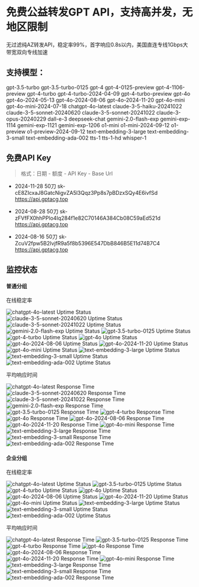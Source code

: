 # 免费公益转发GPT API，支持高并发，无地区限制

无过滤纯AZ转发API，稳定率99%，首字响应0.8s以内，美国直连专线1Gbps大带宽双向专线加速

## 支持模型：

gpt-3.5-turbo gpt-3.5-turbo-0125 gpt-4 gpt-4-0125-preview gpt-4-1106-preview gpt-4-turbo gpt-4-turbo-2024-04-09 gpt-4-turbo-preview gpt-4o gpt-4o-2024-05-13 gpt-4o-2024-08-06 gpt-4o-2024-11-20 gpt-4o-mini gpt-4o-mini-2024-07-18 chatgpt-4o-latest claude-3-5-haiku-20241022 claude-3-5-sonnet-20240620 claude-3-5-sonnet-20241022 claude-3-opus-20240229 dall-e-3 deepseek-chat gemini-2.0-flash-exp gemini-exp-1114 gemini-exp-1121 gemini-exp-1206 o1-mini o1-mini-2024-09-12 o1-preview o1-preview-2024-09-12 text-embedding-3-large text-embedding-3-small text-embedding-ada-002 tts-1 tts-1-hd whisper-1

## 免费API Key

>格式：日期 - 额度 - API Key - Base Url
 
- 2024-11-28 50刀 sk-cE8ZIcxaJ8GatcNigvZA5l3Qqz3Pp8s7pBDzxSQy4E6ivfSd https://api.gptacg.top

- 2024-08-28 50刀 sk-zFVfFX0hhPPlo4Iq284f1e82C70146A384Cb08C59aEd521d https://api.gptacg.top

- 2024-08-16 50刀 sk-ZcuV2fpw5B2IvjfR9a5f8b5396E547DbB846B5E11d74B7C4 https://api.gptacg.top

## 监控状态

#### 普通分组

<p>在线稳定率</p>

<img src="https://uptime.stableapi.top/api/badge/25/uptime?labelPrefix=chatgpt-4o-latest+&style=flat-square" alt="chatgpt-4o-latest Uptime Status">
<img src="https://uptime.stableapi.top/api/badge/68/uptime?labelPrefix=claude-3-5-sonnet-20240620+&style=flat-square" alt="claude-3-5-sonnet-20240620 Uptime Status">
<img src="https://uptime.stableapi.top/api/badge/69/uptime?labelPrefix=claude-3-5-sonnet-20241022+&style=flat-square" alt="claude-3-5-sonnet-20241022 Uptime Status">
<img src="https://uptime.stableapi.top/api/badge/70/uptime?labelPrefix=gemini-2.0-flash-exp+&style=flat-square" alt="gemini-2.0-flash-exp Uptime Status">
<img src="https://uptime.stableapi.top/api/badge/26/uptime?labelPrefix=gpt-3.5-turbo-0125+&style=flat-square" alt="gpt-3.5-turbo-0125 Uptime Status">
<img src="https://uptime.stableapi.top/api/badge/27/uptime?labelPrefix=gpt-4-turbo+&style=flat-square" alt="gpt-4-turbo Uptime Status">
<img src="https://uptime.stableapi.top/api/badge/24/uptime?labelPrefix=gpt-4o+&style=flat-square" alt="gpt-4o Uptime Status">
<img src="https://uptime.stableapi.top/api/badge/29/uptime?labelPrefix=gpt-4o-2024-08-06+&style=flat-square" alt="gpt-4o-2024-08-06 Uptime Status">
<img src="https://uptime.stableapi.top/api/badge/71/uptime?labelPrefix=gpt-4o-2024-11-20+&style=flat-square" alt="gpt-4o-2024-11-20 Uptime Status">
<img src="https://uptime.stableapi.top/api/badge/23/uptime?labelPrefix=gpt-4o-mini+&style=flat-square" alt="gpt-4o-mini Uptime Status">
<img src="https://uptime.stableapi.top/api/badge/30/uptime?labelPrefix=text-embedding-3-large+&style=flat-square" alt="text-embedding-3-large Uptime Status">
<img src="https://uptime.stableapi.top/api/badge/31/uptime?labelPrefix=text-embedding-3-small+&style=flat-square" alt="text-embedding-3-small Uptime Status">
<img src="https://uptime.stableapi.top/api/badge/32/uptime?labelPrefix=text-embedding-ada-002+&style=flat-square" alt="text-embedding-ada-002 Uptime Status">

<p>平均响应时间</p>

<img src="https://uptime.stableapi.top/api/badge/25/avg-response?labelPrefix=chatgpt-4o-latest+&style=flat-square" alt="chatgpt-4o-latest Response Time">
<img src="https://uptime.stableapi.top/api/badge/68/avg-response?labelPrefix=claude-3-5-sonnet-20240620+&style=flat-square" alt="claude-3-5-sonnet-20240620 Response Time">
<img src="https://uptime.stableapi.top/api/badge/69/avg-response?labelPrefix=claude-3-5-sonnet-20241022+&style=flat-square" alt="claude-3-5-sonnet-20241022 Response Time">
<img src="https://uptime.stableapi.top/api/badge/70/avg-response?labelPrefix=gemini-2.0-flash-exp+&style=flat-square" alt="gemini-2.0-flash-exp Response Time">
<img src="https://uptime.stableapi.top/api/badge/26/avg-response?labelPrefix=gpt-3.5-turbo-0125+&style=flat-square" alt="gpt-3.5-turbo-0125 Response Time">
<img src="https://uptime.stableapi.top/api/badge/27/avg-response?labelPrefix=gpt-4-turbo+&style=flat-square" alt="gpt-4-turbo Response Time">
<img src="https://uptime.stableapi.top/api/badge/24/avg-response?labelPrefix=gpt-4o+&style=flat-square" alt="gpt-4o Response Time">
<img src="https://uptime.stableapi.top/api/badge/29/avg-response?labelPrefix=gpt-4o-2024-08-06+&style=flat-square" alt="gpt-4o-2024-08-06 Response Time">
<img src="https://uptime.stableapi.top/api/badge/71/avg-response?labelPrefix=gpt-4o-2024-11-20+&style=flat-square" alt="gpt-4o-2024-11-20 Response Time">
<img src="https://uptime.stableapi.top/api/badge/23/avg-response?labelPrefix=gpt-4o-mini+&style=flat-square" alt="gpt-4o-mini Response Time">
<img src="https://uptime.stableapi.top/api/badge/30/avg-response?labelPrefix=text-embedding-3-large+&style=flat-square" alt="text-embedding-3-large Response Time">
<img src="https://uptime.stableapi.top/api/badge/31/avg-response?labelPrefix=text-embedding-3-small+&style=flat-square" alt="text-embedding-3-small Response Time">
<img src="https://uptime.stableapi.top/api/badge/32/avg-response?labelPrefix=text-embedding-ada-002+&style=flat-square" alt="text-embedding-ada-002 Response Time">

#### 企业分组

<p>在线稳定率</p>

<img src="https://uptime.stableapi.top/api/badge/92/uptime?labelPrefix=chatgpt-4o-latest+&style=flat-square" alt="chatgpt-4o-latest Uptime Status">
<img src="https://uptime.stableapi.top/api/badge/92/uptime?labelPrefix=gpt-3.5-turbo-0125+&style=flat-square" alt="gpt-3.5-turbo-0125 Uptime Status">
<img src="https://uptime.stableapi.top/api/badge/94/uptime?labelPrefix=gpt-4-turbo+&style=flat-square" alt="gpt-4-turbo Uptime Status">
<img src="https://uptime.stableapi.top/api/badge/95/uptime?labelPrefix=gpt-4o+&style=flat-square" alt="gpt-4o Uptime Status">
<img src="https://uptime.stableapi.top/api/badge/96/uptime?labelPrefix=gpt-4o-2024-08-06+&style=flat-square" alt="gpt-4o-2024-08-06 Uptime Status">
<img src="https://uptime.stableapi.top/api/badge/97/uptime?labelPrefix=gpt-4o-2024-11-20+&style=flat-square" alt="gpt-4o-2024-11-20 Uptime Status">
<img src="https://uptime.stableapi.top/api/badge/98/uptime?labelPrefix=gpt-4o-mini+&style=flat-square" alt="gpt-4o-mini Uptime Status">
<img src="https://uptime.stableapi.top/api/badge/99/uptime?labelPrefix=text-embedding-3-large+&style=flat-square" alt="text-embedding-3-large Uptime Status">
<img src="https://uptime.stableapi.top/api/badge/100/uptime?labelPrefix=text-embedding-3-small+&style=flat-square" alt="text-embedding-3-small Uptime Status">
<img src="https://uptime.stableapi.top/api/badge/101/uptime?labelPrefix=text-embedding-ada-002+&style=flat-square" alt="text-embedding-ada-002 Uptime Status">

<p>平均响应时间</p>

<img src="https://uptime.stableapi.top/api/badge/92/avg-response?labelPrefix=chatgpt-4o-latest+&style=flat-square" alt="chatgpt-4o-latest Response Time">
<img src="https://uptime.stableapi.top/api/badge/92/avg-response?labelPrefix=gpt-3.5-turbo-0125+&style=flat-square" alt="gpt-3.5-turbo-0125 Response Time">
<img src="https://uptime.stableapi.top/api/badge/94/avg-response?labelPrefix=gpt-4-turbo+&style=flat-square" alt="gpt-4-turbo Response Time">
<img src="https://uptime.stableapi.top/api/badge/95/avg-response?labelPrefix=gpt-4o+&style=flat-square" alt="gpt-4o Response Time">
<img src="https://uptime.stableapi.top/api/badge/96/avg-response?labelPrefix=gpt-4o-2024-08-06+&style=flat-square" alt="gpt-4o-2024-08-06 Response Time">
<img src="https://uptime.stableapi.top/api/badge/97/avg-response?labelPrefix=gpt-4o-2024-11-20+&style=flat-square" alt="gpt-4o-2024-11-20 Response Time">
<img src="https://uptime.stableapi.top/api/badge/98/avg-response?labelPrefix=gpt-4o-mini+&style=flat-square" alt="gpt-4o-mini Response Time">
<img src="https://uptime.stableapi.top/api/badge/99/avg-response?labelPrefix=text-embedding-3-large+&style=flat-square" alt="text-embedding-3-large Response Time">
<img src="https://uptime.stableapi.top/api/badge/100/avg-response?labelPrefix=text-embedding-3-small+&style=flat-square" alt="text-embedding-3-small Response Time">
<img src="https://uptime.stableapi.top/api/badge/101/avg-response?labelPrefix=text-embedding-ada-002+&style=flat-square" alt="text-embedding-ada-002 Response Time">
